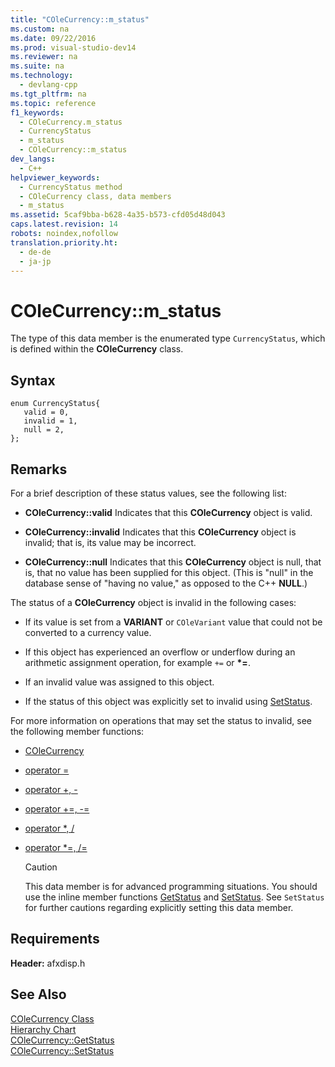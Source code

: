 ```yaml
---
title: "COleCurrency::m_status"
ms.custom: na
ms.date: 09/22/2016
ms.prod: visual-studio-dev14
ms.reviewer: na
ms.suite: na
ms.technology: 
  - devlang-cpp
ms.tgt_pltfrm: na
ms.topic: reference
f1_keywords: 
  - COleCurrency.m_status
  - CurrencyStatus
  - m_status
  - COleCurrency::m_status
dev_langs: 
  - C++
helpviewer_keywords: 
  - CurrencyStatus method
  - COleCurrency class, data members
  - m_status
ms.assetid: 5caf9bba-b628-4a35-b573-cfd05d48d043
caps.latest.revision: 14
robots: noindex,nofollow
translation.priority.ht: 
  - de-de
  - ja-jp
---
```

# COleCurrency::m_status
The type of this data member is the enumerated type `CurrencyStatus`, which is defined within the **COleCurrency** class.  
  
## Syntax  
  
```  
enum CurrencyStatus{  
   valid = 0,  
   invalid = 1,  
   null = 2,  
};  
```  
  
## Remarks  
 For a brief description of these status values, see the following list:  
  
-   **COleCurrency::valid** Indicates that this **COleCurrency** object is valid.  
  
-   **COleCurrency::invalid** Indicates that this **COleCurrency** object is invalid; that is, its value may be incorrect.  
  
-   **COleCurrency::null** Indicates that this **COleCurrency** object is null, that is, that no value has been supplied for this object. (This is "null" in the database sense of "having no value," as opposed to the C++ **NULL**.)  
  
 The status of a **COleCurrency** object is invalid in the following cases:  
  
-   If its value is set from a **VARIANT** or `COleVariant` value that could not be converted to a currency value.  
  
-   If this object has experienced an overflow or underflow during an arithmetic assignment operation, for example `+=` or **\*=**.  
  
-   If an invalid value was assigned to this object.  
  
-   If the status of this object was explicitly set to invalid using [SetStatus](../vs140/colecurrency--setstatus.md).  
  
 For more information on operations that may set the status to invalid, see the following member functions:  
  
-   [COleCurrency](../vs140/colecurrency--colecurrency.md)  
  
-   [operator =](../vs140/colecurrency--operator-=.md)  
  
-   [operator +, -](../vs140/colecurrency--operator-----.md)  
  
-   [operator +=, -=](../vs140/colecurrency--operator--=---=.md)  
  
-   [operator *, /](../vs140/colecurrency--operator-----.md)  
  
-   [operator *=, /=](../vs140/colecurrency--operator--=---=.md)  
  
    > [!CAUTION]
    >  This data member is for advanced programming situations. You should use the inline member functions [GetStatus](../vs140/colecurrency--getstatus.md) and [SetStatus](../vs140/colecurrency--setstatus.md). See `SetStatus` for further cautions regarding explicitly setting this data member.  
  
## Requirements  
 **Header:** afxdisp.h  
  
## See Also  
 [COleCurrency Class](../vs140/colecurrency-class.md)   
 [Hierarchy Chart](../vs140/hierarchy-chart.md)   
 [COleCurrency::GetStatus](../vs140/colecurrency--getstatus.md)   
 [COleCurrency::SetStatus](../vs140/colecurrency--setstatus.md)